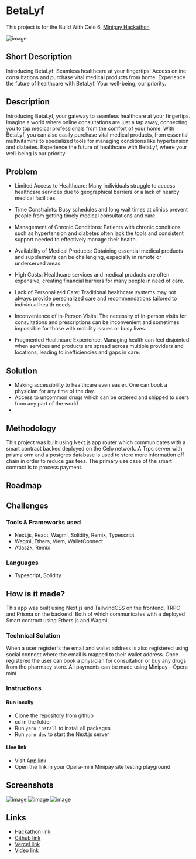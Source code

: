 # BetaLyf

This project is for the Build With Celo 6, [Minipay Hackathon](https://build-with-celo-6.hackerearth.com/)

![image](./assets/landing.jpg)

## Short Description

Introducing BetaLyf: Seamless healthcare at your fingertips! Access online consultations and purchase vital medical products from home. Experience the future of healthcare with BetaLyf. Your well-being, our priority. 

## Description

Introducing BetaLyf, your gateway to seamless healthcare at your fingertips. Imagine a world where online consultations are just a tap away, connecting you to top medical professionals from the comfort of your home. With BetaLyf, you can also easily purchase vital medical products, from essential multivitamins to specialized tools for managing conditions like hypertension and diabetes. Experience the future of healthcare with BetaLyf, where your well-being is our priority.

## Problem

- Limited Access to Healthcare: Many individuals struggle to access healthcare services due to geographical barriers or a lack of nearby medical facilities.

- Time Constraints: Busy schedules and long wait times at clinics prevent people from getting timely medical consultations and care.

- Management of Chronic Conditions: Patients with chronic conditions such as hypertension and diabetes often lack the tools and consistent support needed to effectively manage their health.

- Availability of Medical Products: Obtaining essential medical products and supplements can be challenging, especially in remote or underserved areas.

- High Costs: Healthcare services and medical products are often expensive, creating financial barriers for many people in need of care.

- Lack of Personalized Care: Traditional healthcare systems may not always provide personalized care and recommendations tailored to individual health needs.

- Inconvenience of In-Person Visits: The necessity of in-person visits for consultations and prescriptions can be inconvenient and sometimes impossible for those with mobility issues or busy lives.

- Fragmented Healthcare Experience: Managing health can feel disjointed when services and products are spread across multiple providers and locations, leading to inefficiencies and gaps in care.

## Solution

- Making accessibility to healthcare even easier. One can book a physician for any time of the day.
- Access to uncommon drugs which can be ordered and shipped to users from any part of the world
- 

## Methodology

This project was built using Next.js app router which communicates with a smart contract backed deployed on the Celo network. 
A Trpc server with prisma orm and a postgres database is used to store more information off chain in order to reduce gas fees. The primary use case of the smart contract is to process payment.




## Roadmap

## Challenges


### Tools & Frameworks used
- Next.js, React, Wagmi, Solidity, Remix, Typescript
- Wagmi, Ethers, Viem, WalletConnect
- Atlaszk, Remix

### Languages

- Typescript, Solidity

## How is it made?

This app was built using Next.js and TailwindCSS on the frontend, TRPC and Prisma on the backend.
Both of which communicates with a deployed Smart contract using Ethers js and Wagmi.

### Technical Solution
<!-- Social connect & Minipay -->
When  a user register's the email and wallet address is also registered using social connect 
where the email is mapped to their wallet address. Once registered the user can book 
a physician for consultation or buy any drugs from the pharmacy store. All payments can be made
using Minipay - Opera mini


### Instructions

#### Run locally
- Clone the repository from github
- cd in the folder
- Run `yarn install` to install all packages
- Run `yarn dev` to start the Next.js server


#### Live link
- Visit [App link](https://peerie.vercel.app/)
- Open the link in your Opera-mini Minipay site testing playground

## Screenshots
<!-- Application snapshot -->
![image](./assets/home.png)
![image](./assets/dashboard.png)
![image](./assets/book.png)
<!-- Presentation snapshot -->


## Links

- [Hackathon link](https://build-with-celo-6.hackerearth.com/)
- [Github link](https://github.com/Philix27/betalyf)
- [Vercel link](https://betalyf.vercel.app/)
- [Video link](https://peerie.vercel.app/)


